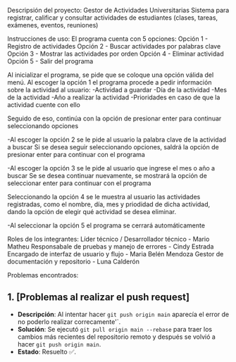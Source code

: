 Descripsión del proyecto: Gestor de Actividades Universitarias 
Sistema para registrar, calificar y consultar actividades de estudiantes (clases, tareas, exámenes, eventos, reuniones)

Instrucciones de uso:
El programa cuenta con 5 opciones:
Opción 1 - Registro de actividades
Opción 2 - Buscar actividades por palabras clave
Opción 3 - Mostrar las actividades por orden
Opción 4 - Eliminar actividad
Opción 5 - Salir del programa

Al inicializar el programa, se pide que se coloque una opción válida del menú. Al escoger la opción 1 el programa procede a pedir información sobre la actividad al usuario: 
-Actividad a guardar
-Día de la actividad
-Mes de la actividad
-Año a realizar la actividad
-Prioridades en caso de que la actividad cuente con ello

Seguido de eso, continúa con la opción de presionar enter para continuar seleccionando opciones

-Al escoger la opción 2 se le pide al usuario la palabra clave de la actividad a buscar
Si se desea seguir seleccionando opciones, saldrá la opción de presionar enter para continuar con el programa 

-Al escoger la opción 3 se le pide al usuario que ingrese el mes o año a buscar
Se se desea continuar nuevamente, se mostrará la opción de seleccionar enter para continuar con el programa 

Seleccionando la opción 4 se le muestra al usuario las actividades registradas, como el nombre, día, mes y priodidad de dicha actividad, dando la opción de elegir qué actividad se desea eliminar.

-Al seleccionar la opción 5 el programa se cerrará automáticamente 


Roles de los integrantes:
Líder técnico / Desarrollador técnico - Mario Matheu
Responsabale de pruebas y manejo de errores - Cindy Estrada
Encargado de interfaz de usuario y flujo - Maria Belén Mendoza
Gestor de documentación y repositorio - Luna Calderón 

Problemas encontrados:

## 1. [Problemas al realizar el push request]
- **Descripción**: Al intentar hacer `git push origin main` aparecía el error de no poderlo realizar correcamente'`.
- **Solución**: Se ejecutó `git pull origin main --rebase` para traer los cambios más recientes
  del repositorio remoto y después se volvió a hacer `git push origin main`.
- **Estado**: Resuelto ✅.

